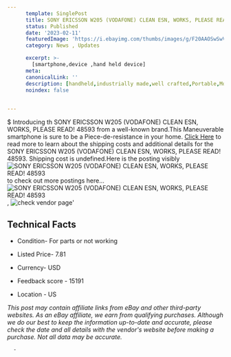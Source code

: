```yaml
---
      template: SinglePost
      title: SONY ERICSSON W205 (VODAFONE) CLEAN ESN, WORKS, PLEASE READ! 48593
      status: Published
      date: '2023-02-11'
      featuredImage: 'https://i.ebayimg.com/thumbs/images/g/F20AAOSwSwViaa51/s-l225.jpg'
      category: News , Updates

      excerpt: >-
        [smartphone,device ,hand held device]
      meta:
      canonicalLink: ''
      description: [handheld,industrially made,well crafted,Portable,Mobile,Compact,Convenient,Lightweight,Maneuverable,Man-portable,Miniature,Carriable,Hand-held,Light,Holdable,Transportable,Mobile device,Pocket-sized,On-the-go,Wireless,Cordless,Compact size,Convenient size, smartphone,device ,hand held device]
      noindex: false
      

---
```

$
      Introducing th SONY ERICSSON W205 (VODAFONE) CLEAN ESN, WORKS, PLEASE READ! 48593 from a well-known brand.This Maneuverable smartphone is sure to be a Piece-de-resistance in your home. [Click Here](https://www.ebay.com/itm/175259902101?hash=item28ce4de095%3Ag%3AF20AAOSwSwViaa51&mkevt=1&mkcid=1&mkrid=711-53200-19255-0&campid=%253CePNCampaignId%253E&customid=%253CreferenceId%253E&toolid=10049) to read more to learn about the shipping costs and additional details for the SONY ERICSSON W205 (VODAFONE) CLEAN ESN, WORKS, PLEASE READ! 48593. Shipping cost is undefined.Here is the posting visibly ![SONY ERICSSON W205 (VODAFONE) CLEAN ESN, WORKS, PLEASE READ! 48593](https://i.ebayimg.com/thumbs/images/g/F20AAOSwSwViaa51/s-l225.jpg) to check out more postings here... ![SONY ERICSSON W205 (VODAFONE) CLEAN ESN, WORKS, PLEASE READ! 48593](https://i.ebayimg.com/images/g/F20AAOSwSwViaa51/s-l1600.jpg), ![check vendor page](https://origin-galleryplus.ebayimg.com/ws/web/175259902101_2_0_1/225x225.jpg,https://origin-galleryplus.ebayimg.com/ws/web/175259902101_3_0_1/225x225.jpg)'

      

 ## Technical Facts 



     
      

 - Condition- For parts or not working 


      

 - Listed Price- 7.81 


      

 - Currency- USD 


      

 - Feedback score - 15191 


      

 - Location - US 


      
      

 *_This post may contain affiliate links from eBay and other third-party websites. As an eBay affiliate, we earn from qualifying purchases. Although we do our best to keep the information up-to-date and accurate, please check the date and all details with the vendor's website before making a purchase. Not all data may be accurate._*




      -
